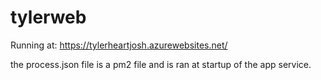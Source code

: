 # tylerweb

Running at:
https://tylerheartjosh.azurewebsites.net/

the process.json file is a pm2 file and is ran at startup of the app service.
